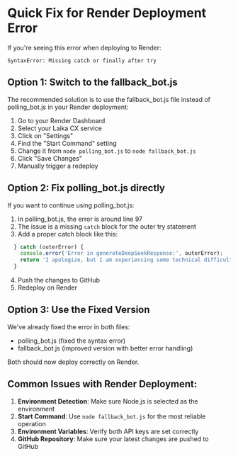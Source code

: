 # Quick Fix for Render Deployment Error

If you're seeing this error when deploying to Render:

```
SyntaxError: Missing catch or finally after try
```

## Option 1: Switch to the fallback_bot.js

The recommended solution is to use the fallback_bot.js file instead of polling_bot.js in your Render deployment:

1. Go to your Render Dashboard
2. Select your Laika CX service 
3. Click on "Settings"
4. Find the "Start Command" setting
5. Change it from `node polling_bot.js` to `node fallback_bot.js`
6. Click "Save Changes"
7. Manually trigger a redeploy

## Option 2: Fix polling_bot.js directly

If you want to continue using polling_bot.js:

1. In polling_bot.js, the error is around line 97
2. The issue is a missing `catch` block for the outer try statement
3. Add a proper catch block like this:

```javascript
  } catch (outerError) {
    console.error('Error in generateDeepSeekResponse:', outerError);
    return 'I apologize, but I am experiencing some technical difficulties. Please try again later or contact our support team directly.';
  }
```

4. Push the changes to GitHub
5. Redeploy on Render

## Option 3: Use the Fixed Version

We've already fixed the error in both files:

- polling_bot.js (fixed the syntax error)
- fallback_bot.js (improved version with better error handling)

Both should now deploy correctly on Render.

## Common Issues with Render Deployment:

1. **Environment Detection**: Make sure Node.js is selected as the environment
2. **Start Command**: Use `node fallback_bot.js` for the most reliable operation
3. **Environment Variables**: Verify both API keys are set correctly
4. **GitHub Repository**: Make sure your latest changes are pushed to GitHub
